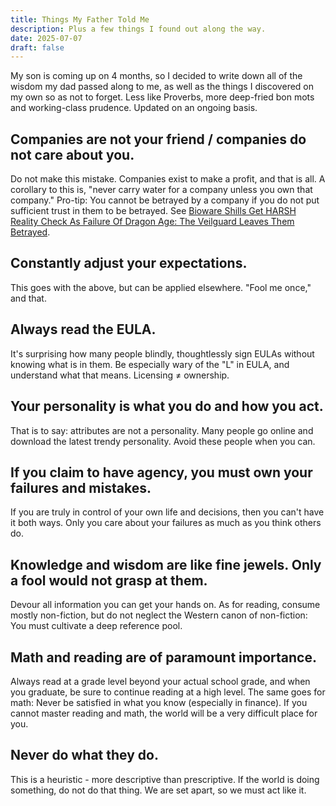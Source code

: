```yaml
---
title: Things My Father Told Me
description: Plus a few things I found out along the way.
date: 2025-07-07
draft: false
---
```

My son is coming up on 4 months, so I decided to write down all of the wisdom my dad passed along to me, as well as the things I discovered on my own so as not to forget. Less like Proverbs, more deep-fried bon mots and working-class prudence. Updated on an ongoing basis.

## Companies are not your friend / companies do not care about you.
Do not make this mistake. Companies exist to make a profit, and that is all. A corollary to this is, "never carry water for a company unless you own that company."
Pro-tip: You cannot be betrayed by a company if you do not put sufficient trust in them to be betrayed. See [Bioware Shills Get HARSH Reality Check As Failure Of Dragon Age: The Veilguard Leaves Them Betrayed](https://m.youtube.com/watch?v=972sWLLcqoU).

## Constantly adjust your expectations.
This goes with the above, but can be applied elsewhere. "Fool me once," and that.

## Always read the EULA.
It's surprising how many people blindly, thoughtlessly sign EULAs without knowing what is in them. Be especially wary of the "L" in EULA, and understand what that means. Licensing ≠ ownership.

## Your personality is what you do and how you act.
That is to say: attributes are not a personality. Many people go online and download the latest trendy personality. Avoid these people when you can.

## If you claim to have agency, you must own your failures and mistakes.
If you are truly in control of your own life and decisions, then you can't have it both ways. Only you care about your failures as much as you think others do.

## Knowledge and wisdom are like fine jewels. Only a fool would not grasp at them.
Devour all information you can get your hands on. As for reading, consume mostly non-fiction, but do not neglect the Western canon of non-fiction: You must cultivate a deep reference pool.

## Math and reading are of paramount importance.
Always read at a grade level beyond your actual school grade, and when you graduate, be sure to continue reading at a high level. The same goes for math: Never be satisfied in what you know (especially in finance). If you cannot master reading and math, the world will be a very difficult place for you.

## Never do what they do.
This is a heuristic - more descriptive than prescriptive. If the world is doing something, do not do that thing. We are set apart, so we must act like it.
